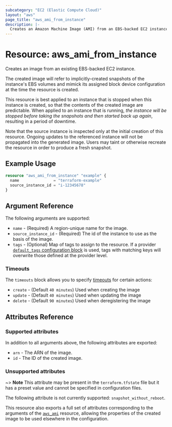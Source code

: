 ```yaml
---
subcategory: "EC2 (Elastic Compute Cloud)"
layout: "aws"
page_title: "aws_ami_from_instance"
description: |-
  Creates an Amazon Machine Image (AMI) from an EBS-backed EC2 instance.
---
```


# Resource: aws_ami_from_instance

Creates an image from an existing EBS-backed EC2 instance.

The created image will refer to implicitly-created snapshots of the instance's
EBS volumes and mimick its assigned block device configuration at the time
the resource is created.

This resource is best applied to an instance that is stopped when this instance
is created, so that the contents of the created image are predictable. When
applied to an instance that is running, *the instance will be stopped before taking
the snapshots and then started back up again*, resulting in a period of
downtime.

Note that the source instance is inspected only at the initial creation of this
resource. Ongoing updates to the referenced instance will not be propagated into
the generated image. Users may taint or otherwise recreate the resource in order
to produce a fresh snapshot.

## Example Usage

```terraform
resource "aws_ami_from_instance" "example" {
  name               = "terraform-example"
  source_instance_id = "i-12345678"
}
```

## Argument Reference

The following arguments are supported:

* `name` - (Required) A region-unique name for the image.
* `source_instance_id` - (Required) The id of the instance to use as the basis of the image.
* `tags` - (Optional) Map of tags to assign to the resource. If a provider [`default_tags` configuration block][default-tags] is used, tags with matching keys will overwrite those defined at the provider level.

### Timeouts

The `timeouts` block allows you to specify [timeouts](https://www.terraform.io/docs/configuration/blocks/resources/syntax.html#operation-timeouts) for certain actions:

* `create` - (Default `40 minutes`) Used when creating the image
* `update` - (Default `40 minutes`) Used when updating the image
* `delete` - (Default `90 minutes`) Used when deregistering the image

## Attributes Reference

### Supported attributes

In addition to all arguments above, the following attributes are exported:

* `arn` - The ARN of the image.
* `id` - The ID of the created image.

### Unsupported attributes

~> **Note** This attribute may be present in the `terraform.tfstate` file but it has a preset value and cannot be specified in configuration files.

The following attribute is not currently supported: `snapshot_without_reboot`.

This resource also exports a full set of attributes corresponding to the arguments of the
[`aws_ami`][tf-ami] resource, allowing the properties of the created image to be used elsewhere in the
configuration.

[default-tags]: https://www.terraform.io/docs/providers/aws/index.html#default_tags-configuration-block
[tf-ami]: ami.html
